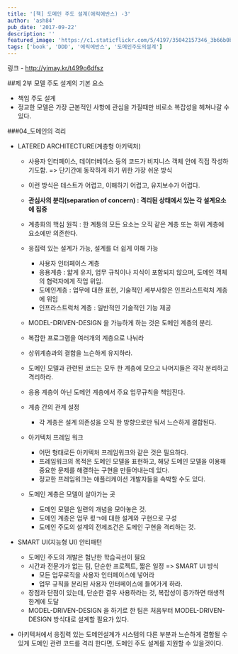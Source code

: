 ```yaml
---
title: '[책] 도메인 주도 설계(에릭에반스) -3'
author: 'ash84'
pub_date: '2017-09-22'
description: ''
featured_image: 'https://c1.staticflickr.com/5/4197/35042157346_3b66b0bd9b_z.jpg'
tags: ['book', 'DDD', '에릭에반스', '도메인주도의설계']
---
```


링크 - http://yimay.kr/t499o6dfsz 

##제 2부 모델 주도 설계의 기본 요소 
- 책임 주도 설계 
- 정교한 모델은 가장 근본적인 사항에 관심을 가질때만 비로소 복잡성을 헤쳐나갈 수 있다. 

###04_도메인의 격리 

- LATERED ARCHITECTURE(계층형 아키텍처)
  - 사용자 인터페이스, 데이터베이스 등의 코드가 비지니스 객체 안에 직접 작성하기도함. => 단기간에 동작하게 하기 위한 가장 쉬운 방식 
  - 이런 방식은 테스트가 어렵고, 이해하기 어렵고, 유지보수가 어렵다. 
  - **관심사의 분리(separation of concern) : 격리된 상태에서 있는 각 설계요소에 집중**
  - 계층화의 핵심 원칙 : 한 계틍의 모든 요소는 오직 같은 계층 또는 하위 계층에 요소에만 의존한다. 
  - 응집력 있는 설계가 가능, 설계를 더 쉽게 이해 가능 
     - 사용자 인터페이스 계층    
     - 응용계층 : 얇게 유지, 업무 규칙이나 지식이 포함되지 않으며, 도메인 객체의 협력자에게 작업 위임.
     - 도메인계층 : 업무에 대한 표현, 기술적인 세부사항은 인프라스트럭처 계층에 위임 
     - 인프라스트럭처 계층 : 일반적인 기술적인 기능 제공 

  - MODEL-DRIVEN-DESIGN 을 가능하게 하는 것은 도메인 계층의 분리. 
  - 복잡한 프로그램을 여러개의 계층으로 나눠라 
  - 상위계층과의 결합을 느슨하게 유지하라. 
  - 도메인 모델과 관련된 코드는 모두 한 계층에 모으고 나머지들은 각각 분리하고 격리하라. 
  - 응용 계층이 아닌 도메인 계층에서 주요 업무규칙을 책임진다. 
  - 계층 간의 관계 설정 
      - 각 계층은 설계 의존성을 오직 한 방향으로만 둬서 느슨하게 결합된다. 

  - 아키텍처 프레임 워크 
     - 어떤 형태로든 아키텍처 프레임워크와 같은 것은 필요하다. 
     - 프레임워크의 목적은 도메인 모델을 표현하고, 해당 도메인 모델을 이용해 중요한 문제를 해결하는 구현을 만들어내는데 있다. 
     - 정교한 프레임워크는 애플리케이션 개발자들을 속박할 수도 있다. 

  - 도메인 계층은 모델이 살아가는 곳 
     - 도메인 모델은 일련의 개념을 모아놓은 것. 
     - 도메인 계층은 업무 룆ㄱ에 대한 설계와 구현으로 구성 
     - 도메인 주도의 설계의 전제조건은 도메인 구현을 격리하는 것. 

- SMART UI(지능형 UI) 안티패턴 
  - 도메인 주도의 개발은 험난한 학습곡선이 필요 
  - 시간과 전문가가 없는 팀, 단순한 프로젝트, 짧은 일정 => SMART UI 방식 
     - 모든 업무로직을 사용자 인터페이스에 넣어라 
     - 업무 규칙을 분리된 사용자 인터페이스에 들어가게 하라. 
  - 장점과 단점이 있는데, 단순한 결우 사용하라는 것, 복잡성이 증가하면 태생적 한계에 도달
  - MODEL-DRIVEN-DESIGN 을 하기로 한 팀은 처음부터 MODEL-DRIVEN-DESIGN 방식대로 설계할 필요가 있다. 

- 아키텍처에서 응집력 있는 도메인설계가 시스템의 다른 부분과 느슨하게 결합될 수 있게 도메인 관련 코드를 격리 한다면, 도메인 주도 설계를 지원할 수 있을것이다. 

  
